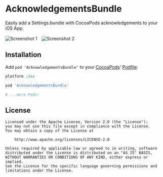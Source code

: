AcknowledgementsBundle
======================

Easily add a Settings.bundle with CocoaPods acknowledgements to your iOS App.

![Screenshot 1](http://rivera-ernesto.github.io/AcknowledgementsBundle/images/screenshot1.png)　![Screenshot 2](http://rivera-ernesto.github.io/AcknowledgementsBundle/images/screenshot2.png)

## Installation

Add `pod 'AcknowledgementsBundle'` to your [CocoaPods](http://cocoapods.org)' [Podfile](http://docs.cocoapods.org/podfile.html):

```ruby
platform :ios

pod 'AcknowledgementsBundle'

# ...more Pods!
```

## License

    Licensed under the Apache License, Version 2.0 (the "License");
    you may not use this file except in compliance with the License. 
    You may obtain a copy of the License at

        http://www.apache.org/licenses/LICENSE-2.0

    Unless required by applicable law or agreed to in writing, software
    distributed under the License is distributed on an "AS IS" BASIS,
    WITHOUT WARRANTIES OR CONDITIONS OF ANY KIND, either express or implied.
    See the License for the specific language governing permissions and
    limitations under the License.


